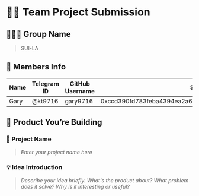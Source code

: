 # 🧑‍💻 Team Project Submission

## 🧑‍🤝‍🧑 Group Name
> SUI-LA

## 👥 Members Info

| Name           | Telegram ID     | GitHub Username | Sui Wallet Address                                                      |
|----------------|-----------------|-----------------|-------------------------------------------------------------------------|
| Gary           | @kt9716         | gary9716        | 0xccd390fd783feba4394ea2a68d4697180fc9df9f30720b40098fca62ef28cb92      |

## 🚀 Product You’re Building

### 📝 Project Name
> _Enter your project name here_

### 💡 Idea Introduction
> _Describe your idea briefly. What's the product about? What problem does it solve? Why is it interesting or useful?_
